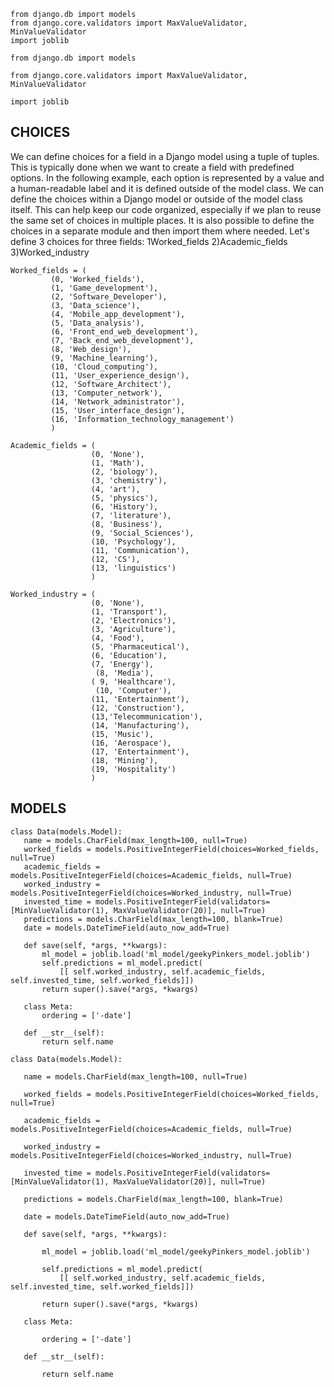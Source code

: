 ```python3
from django.db import models
from django.core.validators import MaxValueValidator, MinValueValidator 
import joblib
 ```
 ```python3
from django.db import models
 ```

 ```python3
from django.core.validators import MaxValueValidator, MinValueValidator 
 ```

 ```python3
import joblib
 ```
CHOICES
------
We can define choices for a field in a Django model using a tuple of tuples. This is typically done when we want to create a field with predefined options. In the following example, each option is represented by a value and a human-readable label and it is defined outside of the model class. We can define the choices within a Django model or outside of the model class itself. This can help keep our code organized, especially if we plan to reuse the same set of choices in multiple places. It is also possible to define the choices in a separate module and then import them where needed.
Let's define 3 choices for three fields: 1Worked_fields 2)Academic_fields 3)Worked_industry
 
 ```python3
Worked_fields = (
          (0, 'Worked_fields'), 
          (1, 'Game_development'), 
          (2, 'Software_Developer'), 
          (3, 'Data_science'), 
          (4, 'Mobile_app_development'), 
          (5, 'Data_analysis'), 
          (6, 'Front_end_web_development'), 
          (7, 'Back_end_web_development'), 
          (8, 'Web_design'), 
          (9, 'Machine_learning'), 
          (10, 'Cloud_computing'), 
          (11, 'User_experience_design'), 
          (12, 'Software_Architect'), 
          (13, 'Computer_network'), 
          (14, 'Network_administrator'), 
          (15, 'User_interface_design'), 
          (16, 'Information_technology_management')
          )
```

 ```python3
Academic_fields = (
                   (0, 'None'), 
                   (1, 'Math'), 
                   (2, 'biology'), 
                   (3, 'chemistry'), 
                   (4, 'art'), 
                   (5, 'physics'), 
                   (6, 'History'), 
                   (7, 'literature'), 
                   (8, 'Business'), 
                   (9, 'Social_Sciences'), 
                   (10, 'Psychology'), 
                   (11, 'Communication'), 
                   (12, 'CS'), 
                   (13, 'linguistics')
                   )
 ```

 ```python3
Worked_industry = (
                   (0, 'None'), 
                   (1, 'Transport'), 
                   (2, 'Electronics'), 
                   (3, 'Agriculture'), 
                   (4, 'Food'), 
                   (5, 'Pharmaceutical'), 
                   (6, 'Education'), 
                   (7, 'Energy'),
                    (8, 'Media'), 
                   ( 9, 'Healthcare'), 
                    (10, 'Computer'), 
                   (11, 'Entertainment'), 
                   (12, 'Construction'), 
                   (13,'Telecommunication'), 
                   (14, 'Manufacturing'), 
                   (15, 'Music'), 
                   (16, 'Aerospace'), 
                   (17, 'Entertainment'), 
                   (18, 'Mining'), 
                   (19, 'Hospitality')
                   )
 ```

MODELS
------
 ```python3
class Data(models.Model):
    name = models.CharField(max_length=100, null=True)
    worked_fields = models.PositiveIntegerField(choices=Worked_fields, null=True)
    academic_fields = models.PositiveIntegerField(choices=Academic_fields, null=True)
    worked_industry = models.PositiveIntegerField(choices=Worked_industry, null=True)
    invested_time = models.PositiveIntegerField(validators=[MinValueValidator(1), MaxValueValidator(20)], null=True)
    predictions = models.CharField(max_length=100, blank=True)
    date = models.DateTimeField(auto_now_add=True)

    def save(self, *args, **kwargs):
        ml_model = joblib.load('ml_model/geekyPinkers_model.joblib')
        self.predictions = ml_model.predict(
            [[ self.worked_industry, self.academic_fields, self.invested_time, self.worked_fields]])
        return super().save(*args, *kwargs)

    class Meta:
        ordering = ['-date']

    def __str__(self):
        return self.name
 ```


 ```python3
class Data(models.Model):
 ```

 ```python3
    name = models.CharField(max_length=100, null=True)
 ```

 ```python3
    worked_fields = models.PositiveIntegerField(choices=Worked_fields, null=True)
 ```

 ```python3
    academic_fields = models.PositiveIntegerField(choices=Academic_fields, null=True)
 ```

 ```python3
    worked_industry = models.PositiveIntegerField(choices=Worked_industry, null=True)
 ```

 ```python3
    invested_time = models.PositiveIntegerField(validators=[MinValueValidator(1), MaxValueValidator(20)], null=True)
 ```

 ```python3
    predictions = models.CharField(max_length=100, blank=True)
 ```

 ```python3
    date = models.DateTimeField(auto_now_add=True)
 ```

 ```python3
    def save(self, *args, **kwargs):
 ```

 ```python3
        ml_model = joblib.load('ml_model/geekyPinkers_model.joblib')
 ```

 ```python3
        self.predictions = ml_model.predict(
            [[ self.worked_industry, self.academic_fields, self.invested_time, self.worked_fields]])
 ```

 ```python3
        return super().save(*args, *kwargs)
 ```

 ```python3
    class Meta:
 ```

 ```python3
        ordering = ['-date']
 ```

 ```python3
    def __str__(self):
 ```

 ```python3
        return self.name
 ```
